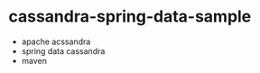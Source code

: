 cassandra-spring-data-sample
============================


- apache acssandra
- spring data cassandra
- maven
